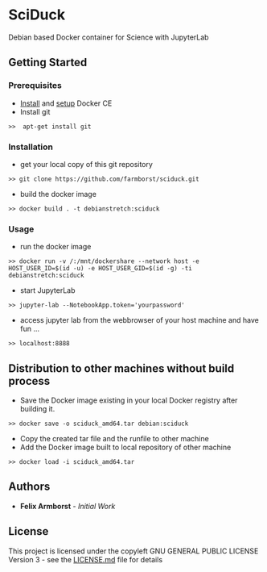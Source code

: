# SciDuck
Debian based Docker container for Science with JupyterLab


## Getting Started
### Prerequisites
- [Install](https://docs.docker.com/install/linux/docker-ce/debian/#uninstall-docker-ce) and [setup](https://docs.docker.com/install/linux/linux-postinstall/) Docker CE
- Install git
```
>>  apt-get install git
```

### Installation
- get your local copy of this git repository
```
>> git clone https://github.com/farmborst/sciduck.git
```
- build the docker image
```
>> docker build . -t debianstretch:sciduck
```

### Usage
- run the docker image
```
>> docker run -v /:/mnt/dockershare --network host -e HOST_USER_ID=$(id -u) -e HOST_USER_GID=$(id -g) -ti debianstretch:sciduck
```
- start JupyterLab
```
>> jupyter-lab --NotebookApp.token='yourpassword' 
```
- access jupyter lab from the webbrowser of your host machine and have fun ...
```
>> localhost:8888
```

## Distribution to other machines without build process
- Save the Docker image existing in your local Docker registry after building it.
```
>> docker save -o sciduck_amd64.tar debian:sciduck
```
- Copy the created tar file and the runfile to other machine
- Add the Docker image built to local repository of other machine
```
>> docker load -i sciduck_amd64.tar
```


## Authors
- **Felix Armborst** - *Initial Work*

## License
This project is licensed under the copyleft GNU GENERAL PUBLIC LICENSE Version 3 - see the [LICENSE.md](LICENSE.md) file for details
